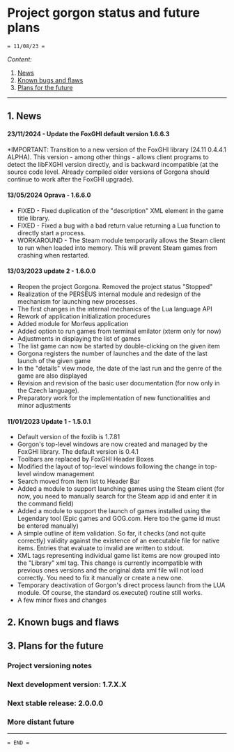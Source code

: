 # Project gorgon status and future plans 
    = 11/08/23 =
  
*Content:*  
  1. [News](#1-News)
  2. [Known bugs and flaws](#2-Known-bugs-and-flaws)
  3. [Plans for the future](#3-Plans-for-the-future)

---
## 1. News
#### 23/11/2024 - Update the FoxGHI default version 1.6.6.3
*IMPORTANT: Transition to a new version of the FoxGHI library (24.11 0.4.4.1 ALPHA). This version - among other things - allows client programs to detect the libFXGHI version directly, and is backward incompatible (at the source code level. Already compiled older versions of Gorgona should continue to work after the FoxGHI upgrade).

#### 13/05/2024 Oprava - 1.6.6.0
* FIXED - Fixed duplication of the "description" XML element in the game title library.
* FIXED - Fixed a bug with a bad return value returning a Lua function to directly start a process. 
* WORKAROUND - The Steam module temporarily allows the Steam client to run when loaded into memory. This will prevent Steam games from crashing when restarted.

#### 13/03/2023 update 2 - 1.6.0.0
* Reopen the project Gorgona. Removed the project status "Stopped"
* Realization of the PERSEUS internal module and redesign of the mechanism for launching new processes.
* The first changes in the internal mechanics of the Lua language API
* Rework of application initialization procedures
* Added module for Morfeus application
* Added option to run games from terminal emilator (xterm only for now)
* Adjustments in displaying the list of games
* The list game can now be started by double-clicking on the given item
* Gorgona registers the number of launches and the date of the last launch of the given game
* In the "details" view mode, the date of the last run and the genre of the game are also displayed
* Revision and revision of the basic user documentation (for now only in the Czech language). 
* Preparatory work for the implementation of new functionalities and minor adjustments

#### 11/01/2023 Update 1 - 1.5.0.1
* Default version of the foxlib is 1.7.81
* Gorgon's top-level windows are now created and managed by the FoxGHI library. The default version is 0.4.1  
* Toolbars are replaced by FoxGHI Header Boxes
* Modified the layout of top-level windows following the change in top-level window management
* Search moved from item list to Header Bar 
* Added a module to support launching games using the Steam client (for now, you need to manually search for the Steam app id and enter it in the command field)
* Added a module to support the launch of games installed using the Legendary tool (Epic games and GOG.com. Here too the game id must be entered manually)
* A simple outline of item validation. So far, it checks (and not quite correctly) validity against the existence of an executable file for native items. Entries that evaluate to invalid are written to stdout.
* XML tags representing individual game list items are now grouped into the "Library" xml tag. This change is currently incompatible with previous ones versions and the original data xml file will not load correctly. You need to fix it manually or create a new one. 
* Temporary deactivation of Gorgon's direct process launch from the LUA module. Of course, the standard os.execute() routine still works. 
* A few minor fixes and changes

## 2. Known bugs and flaws
  
## 3. Plans for the future  
### Project versioning notes

### Next development version: 1.7.X.X

### Next stable release: 2.0.0.0

### More distant future

---

    = END =
